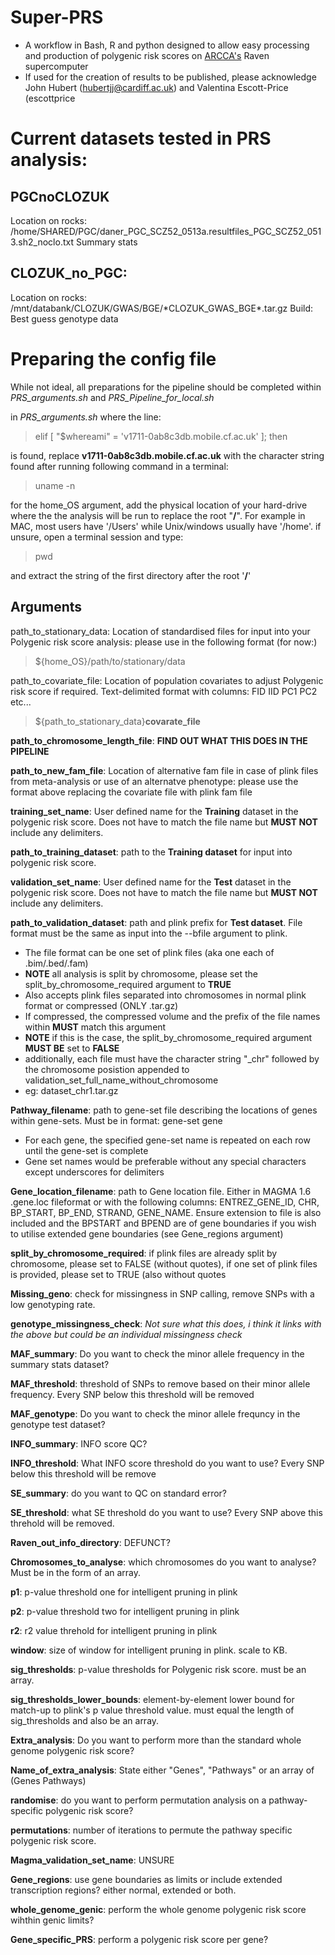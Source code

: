 # Super-PRS

* A workflow in Bash, R and python designed to allow easy processing and production of polygenic risk scores on [ARCCA's](http://www.cardiff.ac.uk/advanced-research-computing) Raven supercomputer
* If used for the creation of results to be published, please acknowledge John Hubert (hubertjj@cardiff.ac.uk) and Valentina Escott-Price (escottprice 

# Current datasets tested in PRS analysis:

PGCnoCLOZUK
-------------- 
Location on rocks: /home/SHARED/PGC/daner_PGC_SCZ52_0513a.resultfiles_PGC_SCZ52_0513.sh2_noclo.txt
Summary stats

CLOZUK_no_PGC:
---------------
Location on rocks: /mnt/databank/CLOZUK/GWAS/BGE/\*CLOZUK_GWAS_BGE\*.tar.gz
Build: 
Best guess genotype data


# Preparing the config file
While not ideal, all preparations for the pipeline should be completed within _PRS\_arguments.sh_ and _PRS\_Pipeline\_for\_local.sh_

in _PRS\_arguments.sh_ where the line:
> elif [ "$whereami" = 'v1711-0ab8c3db.mobile.cf.ac.uk' ]; then

is found, replace **v1711-0ab8c3db.mobile.cf.ac.uk** with the character string found after running following command in a terminal:
> uname -n

for the home_OS argument, add the physical location of your hard-drive where the the analysis will be run to replace the root "**/**".
For example in MAC, most users have '/Users' while Unix/windows usually have '/home'. if unsure, open a terminal session and type:
> pwd

and extract the string of the first directory after the root '**/**'

## Arguments

path\_to\_stationary\_data: Location of standardised files for input into your Polygenic risk score analysis: please use in the following format (for now:)

> ${home_OS}/path/to/stationary/data 

 path\_to\_covariate\_file: Location of population covariates to adjust Polygenic risk score if required. Text-delimited format with columns: FID IID PC1 PC2 etc... 

> ${path\_to\_stationary\_data}**covarate\_file**

**path\_to\_chromosome\_length\_file**: **FIND OUT WHAT THIS DOES IN THE PIPELINE**

**path\_to\_new\_fam\_file**: Location of alternative fam file in case of plink files from meta-analysis or use of an alternatve phenotype: please use the format above replacing the covariate file with plink fam file 


**training\_set\_name**: User defined name for the **Training** dataset in the polygenic risk score. Does not have to match the file name but **MUST NOT** include any delimiters.  



**path\_to\_training\_dataset**: path to the **Training dataset** for input into polygenic risk score.  


**validation\_set\_name**: User defined name for the **Test** dataset in the polygenic risk score. Does not have to match the file name but **MUST NOT** include any delimiters.  

**path\_to\_validation\_dataset**: path and plink prefix for **Test dataset**. File format must be the same as input into the --bfile argument to plink.

* The file format can be one set of plink files (aka one each of .bim/.bed/.fam)
 * **NOTE** all analysis is split by chromosome, please set the split\_by\_chromosome\_required argument to **TRUE** 
* Also accepts plink files separated into chromosomes in normal plink format or compressed (ONLY .tar.gz)
 * If compressed, the compressed volume and the prefix of the file names within **MUST** match this argument      
 * **NOTE** if this is the case, the split\_by\_chromosome\_required argument **MUST BE** set to **FALSE**
 * additionally, each file must have the character string "\_chr" followed by the chromosome posistion appended to validation\_set\_full\_name\_without\_chromosome
  * eg: dataset\_chr1.tar.gz

**Pathway\_filename**: path to gene-set file describing the locations of genes within gene-sets. Must be in format: gene-set gene

* For each gene, the specified gene-set name is repeated on each row until the gene-set is complete
 * Gene set names would be preferable without any special characters except underscores for delimiters

**Gene\_location\_filename**: path to Gene location file. Either in MAGMA 1.6 .gene.loc fileformat or with the following columns: ENTREZ\_GENE\_ID, CHR, BP\_START, BP\_END, STRAND, GENE\_NAME. Ensure extension to file is also included and the BPSTART and BPEND are of gene boundaries if you wish to utilise extended gene boundaries (see Gene\_regions argument)  
 
**split\_by\_chromosome\_required**: if plink files are already split by chromosome, please set to FALSE (without quotes), if one set of plink files is provided, please set to TRUE (also without quotes

**Missing\_geno**: check for missingness in SNP calling, remove SNPs with a low genotyping rate.

**genotype\_missingness\_check**: _Not sure what this does, i think it links with the above but could be an individual missingness check_

**MAF\_summary**: Do you want to check the minor allele frequency in the summary stats dataset?

**MAF\_threshold**: threshold of SNPs to remove based on their minor allele frequency. Every SNP below this threshold will be removed

**MAF\_genotype**: Do you want to check the minor allele frequncy in the genotype test dataset?

**INFO\_summary**: INFO score QC?

**INFO\_threshold**: What INFO score threshold do you want to use? Every SNP below this threshold will be remove

**SE\_summary**: do you want to QC on standard error? 

**SE\_threshold**: what SE threshold do you want to use? Every SNP above this threhold will be removed.

**Raven\_out\_info\_directory**: DEFUNCT?

**Chromosomes\_to\_analyse**: which chromosomes do you want to analyse? Must be in the form of an array.

**p1**: p-value threshold one for intelligent pruning in plink

**p2**: p-value threshold two for intelligent pruning in plink

**r2**: r2 value threhold for intelligent pruning in plink

**window**: size of window for intelligent pruning in plink. scale to KB.

**sig\_thresholds**: p-value thresholds for Polygenic risk score. must be an array.

**sig\_thresholds\_lower\_bounds**: element-by-element lower bound for match-up to plink's p value threshold value. must equal the length of sig\_thresholds and also be an array.

**Extra\_analysis**: Do you want to perform more than the standard whole genome polygenic risk score?

**Name\_of\_extra\_analysis**: State either "Genes", "Pathways" or an array of (Genes Pathways)

**randomise**: do you want to perform permutation analysis on a pathway-specific polygenic risk score?

**permutations**: number of iterations to permute the pathway specific polygenic risk score.

**Magma\_validation\_set\_name**: UNSURE

**Gene\_regions**: use gene boundaries as limits or include extended transcription regions? either normal, extended or both.

**whole\_genome\_genic**: perform the whole genome polygenic risk score wihthin genic limits?

**Gene\_specific\_PRS**: perform a polygenic risk score per gene?

